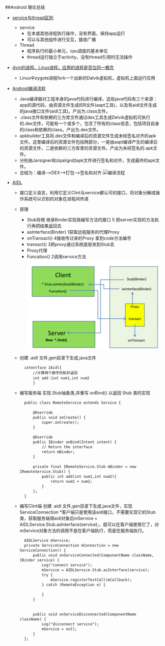 ##Android 理论总结
*   [service与thread区别](http://60.205.190.18/zerg/public/Android/Activity.html)
    * service
        * 在本或其他进程执行操作，没有界面，保持app运行
        * 可以与其他组件进行交互，接收广播
    * Thread
        * 程序执行的最小单元，cpu调度的基本单位
        * thread运行独立于activity，没有thread引用时无法操作
        
*   [dvm的进程、Linux进程，应用的进程是否位同一概念](http://60.205.190.18/zerg/public/Android/Activity.html)
    * Linux中zygote进程fork一个出新的Dalvik虚拟机，虚拟机上面运行应用
*   [Android编译流程](http://60.205.190.18/zerg/public/Android/Activity.html)
    * Java编译器对工程本身的java代码进行编译，这些java代码有三个来源：app的源代码，由资源文件生成的R文件(aapt工具)，以及有aidl文件生成的java接口文件(aidl工具)。产出为.class文件。
    * .class文件和依赖的三方库文件通过dex工具生成Delvik虚拟机可执行的.dex文件，可能有一个或多个，包含了所有的class信息，包括项目自身的class和依赖的class。产出为.dex文件。
    * apkbuilder工具将.dex文件和编译后的资源文件生成未经签名对齐的apk文件。这里编译后的资源文件包括两部分，一是由aapt编译产生的编译后的资源文件，二是依赖的三方库里的资源文件。产出为未经签名的.apk文件。
    * 分别由Jarsigner和zipalign对apk文件进行签名和对齐，生成最终的apk文件。
    * 总结为：编译-->DEX-->打包-->签名和对齐
    ![编译流程](http://upload-images.jianshu.io/upload_images/2839011-28f3fb0ca3af7d9a.png?imageMogr2/auto-orient/strip%7CimageView2/2/w/1240)
*   [AIDL](http://60.205.190.18/zerg/public/Android/Activity.html)
    * 接口定义语言，利用它定义Clint与service都认可的接口，将对象分解成操作系统可以识别的对象在进程间传递
    * 原理
        * Stub存根 继承Binder实现我编写方法的接口  5 把server实现的方法执行再把结果返回去
        * asInterface(Binder) 1获取远程服务的代理Proxy
        * onTransact()  4接收传过来的Proxy 拿到code方法编号
        * transact()  3把proxy通过系统底层发到Stub去
        * Proxy代理 
        * Funcation()  2调用service方法
    ![aidl原理](https://raw.githubusercontent.com/MaoLyx/Pager/master/android/image/AIDL%E5%8E%9F%E7%90%86%E5%9B%BE.png)
    * 创建 .aidl 文件,gen目录下生成.java文件
    
            intentface IAidl{
                //计算两个数字的和并返回
                int add（int num1,int num2
                }
    * 编写服务端 实现.Stub抽象类,并重写 onBind() 以返回 Stub 类的实现
            
            public class RemoteService extends Service {
            
                @Override
                public void onCreate() {
                    super.onCreate();
                }
            
                @Override
                public IBinder onBind(Intent intent) {
                    // Return the interface
                    return mBinder;
                }
            
                private final IRemoteService.Stub mBinder = new IRemoteService.Stub() {
                    public int add(int num1,int num2){
                        return num1 + num2;
                    }
                };
            }
    
    * 编写Clint端 创建 .aidl 文件,gen目录下生成.java文件，实现ServiceConnection
    *客户端只是使用该aidl接口，不需要实现它的Stub类，获取服务端得aidl对象后mService = AIDLService.Stub.asInterface(service);，就可以在客户端使用它了，对mService对象方法的调用不是在客户端执行，而是在服务端执行。
            
            AIDLService mService;  
            private ServiceConnection mConnection = new ServiceConnection() {  
                public void onServiceConnected(ComponentName className, IBinder service) {  
                    Log("connect service");  
                    mService = AIDLService.Stub.asInterface(service);  
                    try {  
                        mService.registerTestCall(mCallback);  
                    } catch (RemoteException e) {  
              
                    }  
                }  
              
              
                public void onServiceDisconnected(ComponentName className) {  
                    Log("disconnect service");  
                    mService = null;  
                }  
            };  
